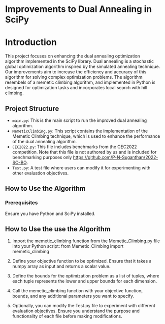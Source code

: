 # Improvements to Dual Annealing in SciPy

# Introduction

This project focuses on enhancing the dual annealing optimization algorithm implemented in the SciPy library. Dual annealing is a stochastic global optimization algorithm inspired by the simulated annealing technique. Our improvements aim to increase the efficiency and accuracy of this algorithm for solving complex optimization problems. The algorithm resembels of a memetic climbing algorithm, and implemented in Python is designed for optimization tasks and incorporates local search with hill climbing.

## Project Structure

- `main.py`: This is the main script to run the improved dual annealing algorithm.
- `MemeticClimbing.py`: This script contains the implementation of the Memetic Climbing technique, which is used to enhance the performance of the dual annealing algorithm.
- `CEC2022.py`: This file includes benchmarks from the CEC2022 competition. Note that this file is not authored by us and is included for benchmarking purposes only https://github.com/P-N-Suganthan/2022-SO-BO.
- `Test.py`: A test file where users can modify it for experimenting with other evaluation objectives.


## How to Use the Algorithm

### Prerequisites

Ensure you have Python and SciPy installed.

## How to Use the use the Algorithm
1. Import the memetic_climbing function from the Memetic_Climbing.py file into your Python script:
    from Memetic_Climbing import memetic_climbing
2. Define your objective function to be optimized. Ensure that it takes a numpy array as input and returns a scalar value.

3. Define the bounds for the optimization problem as a list of tuples, where each tuple represents the lower and upper bounds for each dimension.

4. Call the memetic_climbing function with your objective function, bounds, and any additional parameters you want to specify.

5. Optionally, you can modify the Test.py file to experiment with different evaluation objectives. Ensure you understand the purpose and functionality of each file before making modifications.
